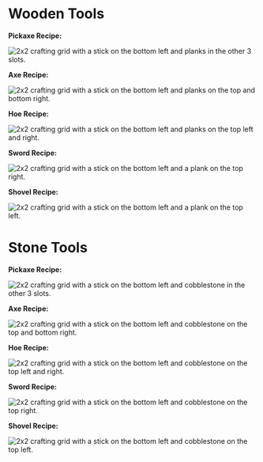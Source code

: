 # Wooden Tools

**Pickaxe Recipe:**

![2x2 crafting grid with a stick on the bottom left and planks in the other 3 slots.](https://cdn.modrinth.com/data/cached_images/a2e99c87ff09527418f4c94c26c3a4221f0c6683.png)

**Axe Recipe:**

![2x2 crafting grid with a stick on the bottom left and planks on the top and bottom right.](https://cdn.modrinth.com/data/cached_images/ba7c8a0277a3a8f75b8b429b4407d7a6cc83210d.png)

**Hoe Recipe:**

![2x2 crafting grid with a stick on the bottom left and planks on the top left and right.](https://cdn.modrinth.com/data/cached_images/5d7994542139feb66fa5d11b53b2b01584f3871e.png)

**Sword Recipe:**

![2x2 crafting grid with a stick on the bottom left and a plank on the top right.](https://cdn.modrinth.com/data/cached_images/c83ce0a61feda38ddbda1f96793b58ec2d61ea2f.png)

**Shovel Recipe:**

![2x2 crafting grid with a stick on the bottom left and a plank on the top left.](https://cdn.modrinth.com/data/cached_images/cb42552a473494b2c416a628cbd953cebf84b8a0.png)

# Stone Tools

**Pickaxe Recipe:**

![2x2 crafting grid with a stick on the bottom left and cobblestone in the other 3 slots.](https://cdn.modrinth.com/data/cached_images/424a2779b7a0af6693b1a816e1876eefb86c5496.png)

**Axe Recipe:**

![2x2 crafting grid with a stick on the bottom left and cobblestone on the top and bottom right.](https://cdn.modrinth.com/data/cached_images/3c144c0860665405394a49ff0fe08d0c8d71c182.png)

**Hoe Recipe:**

![2x2 crafting grid with a stick on the bottom left and cobblestone on the top left and right.](https://cdn.modrinth.com/data/cached_images/a8c0c78d4af40f4d22462aa3363eca3485f76d34.png)

**Sword Recipe:**

![2x2 crafting grid with a stick on the bottom left and cobblestone on the top right.](https://cdn.modrinth.com/data/cached_images/21aceb49cdcd6f02dc43662ce8bbffc22b8acac4.png)

**Shovel Recipe:**

![2x2 crafting grid with a stick on the bottom left and cobblestone on the top left.](https://cdn.modrinth.com/data/cached_images/3ca999fdb5902ac201207f9e0e50f23efb8a2774.png)
